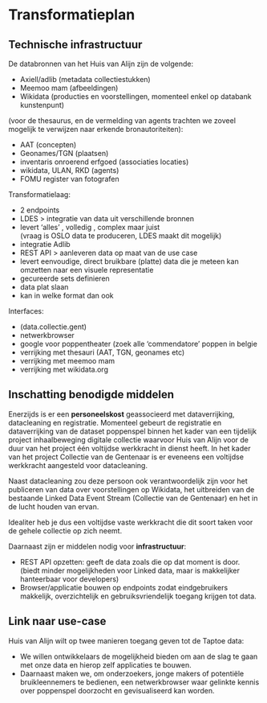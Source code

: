 # Transformatieplan

## Technische infrastructuur

De databronnen van het Huis van Alijn zijn de volgende:&#x20;

* Axiell/adlib (metadata collectiestukken)
* Meemoo mam (afbeeldingen)
* Wikidata (producties en voorstellingen, momenteel enkel op databank kunstenpunt)

(voor de thesaurus, en de vermelding van agents trachten we zoveel mogelijk te verwijzen naar erkende bronautoriteiten):&#x20;

* AAT (concepten)
* Geonames/TGN (plaatsen)
* inventaris onroerend erfgoed (associaties locaties)
* wikidata, ULAN, RKD (agents)
* FOMU register van fotografen

Transformatielaag:

* 2 endpoints
* LDES > integratie van data uit verschillende bronnen
* levert ‘alles’ , volledig , complex maar juist\
  (vraag is OSLO data te produceren, LDES maakt dit mogelijk)
* integratie Adlib
* REST API > aanleveren data op maat van de use case
* levert eenvoudige, direct bruikbare (platte) data die je meteen kan omzetten naar een visuele representatie
* gecureerde sets definieren
* data plat slaan
* kan in welke format dan ook

Interfaces:

* (data.collectie.gent)
* netwerkbrowser
* google voor poppentheater (zoek alle ‘commendatore’ poppen in belgie
* verrijking met thesauri (AAT, TGN, geonames etc)
* verrijking met meemoo mam
* verrijking met wikidata.org

## Inschatting benodigde middelen

Enerzijds is er een **personeelskost** geassocieerd met dataverrijking, datacleaning en registratie. Momenteel gebeurt de registratie en dataverrijking van de dataset poppenspel binnen het kader van een tijdelijk project inhaalbeweging digitale collectie waarvoor Huis van Alijn voor de duur van het project één voltijdse werkkracht in dienst heeft. In het kader van het project Collectie van de Gentenaar is er eveneens een voltijdse werkkracht aangesteld voor datacleaning.&#x20;

Naast datacleaning zou deze persoon ook verantwoordelijk zijn voor het publiceren van data over voorstellingen op Wikidata, het uitbreiden van de bestaande Linked Data Event Stream (Collectie van de Gentenaar) en het in de lucht houden van ervan.

Idealiter heb je dus een voltijdse vaste werkkracht die dit soort taken voor de gehele collectie op zich neemt.

Daarnaast zijn er middelen nodig voor **infrastructuur**:

* REST API opzetten: geeft de data zoals die op dat moment is door. (biedt minder mogelijkheden voor Linked data, maar is makkelijker hanteerbaar voor developers)&#x20;
* Browser/applicatie bouwen op endpoints zodat eindgebruikers makkelijk, overzichtelijk en gebruiksvriendelijk toegang krijgen tot data.

## Link naar use-case

Huis van Alijn wilt op twee manieren toegang geven tot de Taptoe data:

* We willen ontwikkelaars de mogelijkheid bieden om aan de slag te gaan met onze data en hierop zelf applicaties te bouwen.
* Daarnaast maken we, om onderzoekers, jonge makers of potentiële bruikleennemers te bedienen, een netwerkbrowser waar gelinkte kennis over poppenspel doorzocht en gevisualiseerd kan worden.
